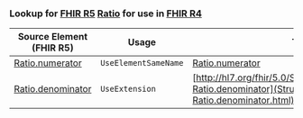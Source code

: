 ### Lookup for [FHIR R5](https://hl7.org/fhir/R5/) [Ratio](https://hl7.org/fhir/R5/Ratio.html) for use in [FHIR R4](https://hl7.org/fhir/R4/)

| Source Element (FHIR R5) | Usage | Target |
| -------------- | ----- | ------ |
| [Ratio.numerator](https://hl7.org/fhir/R5/Ratio.html#resource) | `UseElementSameName` | [Ratio.numerator](https://hl7.org/fhir/R4/Ratio.html#resource) |
| [Ratio.denominator](https://hl7.org/fhir/R5/Ratio.html#resource) | `UseExtension` | [http://hl7.org/fhir/5.0/StructureDefinition/extension-Ratio.denominator](StructureDefinition-ext-R5-Ratio.denominator.html) |
